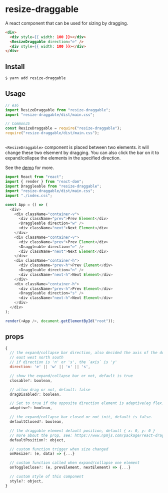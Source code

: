 # resize-draggable

A react component that can be used for sizing by dragging.

```html
<div>
  <div style={{ width: 100 }}></div>
  <ResizeDraggable direction="e" />
  <div style={{ width: 100 }}></div>
</div>
```

## Install

```bash
$ yarn add resize-draggable
```

## Usage

```js
// es6
import ResizeDraggable from "resize-draggable";
import "resize-draggable/dist/main.css";

// CommonJS
const ResizeDraggable = require("resize-draggable");
require("resize-draggable/dist/main.css");
```

## <ResizeDraggable>

`<ResizeDraggable>` component is placed between two elements. it will change these two elsement by dragging. You can also click the bar on it to expand/collapse the elements in the specified direction.

See the [demo](http://212.64.77.74/resize-draggable/) for more.

```js
import React from "react";
import { render } from "react-dom";
import Draggleable from "resize-draggable";
import "resize-draggable/dist/main.css";
import "./index.css";

const App = () => (
  <div>
    <div className="container-v">
      <div className="prev">Prev Element</div>
      <Draggleable direction="w" />
      <div className="next">Next Element</div>
    </div>
    <div className="container-v">
      <div className="prev">Prev Element</div>
      <Draggleable direction="e" />
      <div className="next">Next Element</div>
    </div>
    <div className="container-h">
      <div className="prev-h">Prev Element</div>
      <Draggleable direction="n" />
      <div className="next-h">Next Element</div>
    </div>
    <div className="container-h">
      <div className="prev-h">Prev Element</div>
      <Draggleable direction="s" />
      <div className="next-h">Next Element</div>
    </div>
  </div>
);

render(<App />, document.getElementById("root"));
```

## <ResizeDraggable> props

```js
{
  // the expand/collapse bar direction, also decided the axis of the draggable
  // east west north south
  // if direction is 'n' or 's', the `axis` is 'y'
  direction: 'e' || 'w' || 'n' || 's',

  // show the expand/collapse bar or not, default is true
  closable?: boolean,

  // allow drag or not, default: false
  dragDisabled?: boolean,

  // Set to true if the opposite direction element is adaptive(eg flex:1 or use % width/height). default: false
  adaptive?: boolean,

  // the expand/collapse bar closed or not init, default is false.
  defaultClosed?: boolean,

  // the draggable element default position, default { x: 0, y: 0 }
  // more about the prop, see: https://www.npmjs.com/package/react-draggable
  defaultPosition?: object,

  // custom function trigger when size changed
  onResize?: (e, data) => {...}

  // custom function called when expand/collapse one element
  onToggleClose?: (e, prevElement, nextElement) => {...}

  // custom style of this component
  style?: object,
}
```
